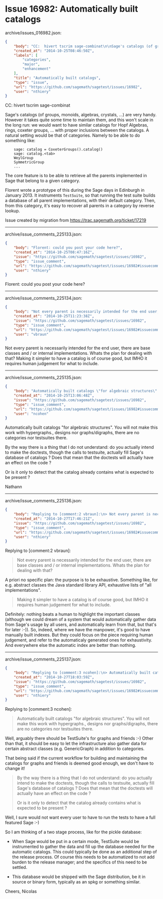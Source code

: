 # Issue 16982: Automatically built catalogs

archive/issues_016982.json:
```json
{
    "body": "CC:  hivert tscrim sage-combinat\n\nSage's catalogs (of groups, monoids, algebras, crystals, ...) are very handy. However it takes quite some time to maintain them, and this won't scale in the long run: we would want to have similar catalogs for Hopf Algebras, rings, coxeter groups, ... with proper inclusions between the catalogs. A natural setting would be that of categories. Namely to be able to do something like:\n\n```\n    sage: catalog = CoxeterGroups().catalog()\n    sage: catalog.<tab>\n    WeylGroup\n    SymmetricGroup\n    ...\n```\n\n\nThe core feature is to be able to retrieve all the parents implemented in Sage that belong to a given category.\n\nFlorent wrote a prototype of this during the Sage days in Edinburgh in January 2013. It instruments `TestSuite`, so that running the test suite builds a database of all parent implementations, with their default category. Then, from this category, it's easy to recover all parents in a category by reverse lookup.\n\n\nIssue created by migration from https://trac.sagemath.org/ticket/17219\n\n",
    "created_at": "2014-10-25T08:46:50Z",
    "labels": [
        "categories",
        "major",
        "enhancement"
    ],
    "title": "Automatically built catalogs",
    "type": "issue",
    "url": "https://github.com/sagemath/sagetest/issues/16982",
    "user": "nthiery"
}
```
CC:  hivert tscrim sage-combinat

Sage's catalogs (of groups, monoids, algebras, crystals, ...) are very handy. However it takes quite some time to maintain them, and this won't scale in the long run: we would want to have similar catalogs for Hopf Algebras, rings, coxeter groups, ... with proper inclusions between the catalogs. A natural setting would be that of categories. Namely to be able to do something like:

```
    sage: catalog = CoxeterGroups().catalog()
    sage: catalog.<tab>
    WeylGroup
    SymmetricGroup
    ...
```


The core feature is to be able to retrieve all the parents implemented in Sage that belong to a given category.

Florent wrote a prototype of this during the Sage days in Edinburgh in January 2013. It instruments `TestSuite`, so that running the test suite builds a database of all parent implementations, with their default category. Then, from this category, it's easy to recover all parents in a category by reverse lookup.


Issue created by migration from https://trac.sagemath.org/ticket/17219





---

archive/issue_comments_225133.json:
```json
{
    "body": "Florent: could you post your code here?",
    "created_at": "2014-10-25T08:47:16Z",
    "issue": "https://github.com/sagemath/sagetest/issues/16982",
    "type": "issue_comment",
    "url": "https://github.com/sagemath/sagetest/issues/16982#issuecomment-225133",
    "user": "nthiery"
}
```

Florent: could you post your code here?



---

archive/issue_comments_225134.json:
```json
{
    "body": "Not every parent is necessarily intended for the end user, there are base classes and / or internal implementations. Whats the plan for dealing with that? Making it simpler to have a catalog is of course good, but IMHO it requires human judgement for what to include.",
    "created_at": "2014-10-25T11:23:38Z",
    "issue": "https://github.com/sagemath/sagetest/issues/16982",
    "type": "issue_comment",
    "url": "https://github.com/sagemath/sagetest/issues/16982#issuecomment-225134",
    "user": "vbraun"
}
```

Not every parent is necessarily intended for the end user, there are base classes and / or internal implementations. Whats the plan for dealing with that? Making it simpler to have a catalog is of course good, but IMHO it requires human judgement for what to include.



---

archive/issue_comments_225135.json:
```json
{
    "body": "Automatically built catalogs \"for algebraic structures\". You will not make this work with hypergraphs.<tab>, designs nor graphs/digraphs, there are no categories nor testsuites there.\n\nBy the way there is a thing that I do not understand: do you actually intend to make the doctests, though the calls to testsuite, actually fill Sage's database of catalogs ? Does that mean that the doctests will actually have an effect on the code ?\n\nOr is it only to detect that the catalog already contains what is expected to be present ?\n\nNathann",
    "created_at": "2014-10-25T13:06:48Z",
    "issue": "https://github.com/sagemath/sagetest/issues/16982",
    "type": "issue_comment",
    "url": "https://github.com/sagemath/sagetest/issues/16982#issuecomment-225135",
    "user": "ncohen"
}
```

Automatically built catalogs "for algebraic structures". You will not make this work with hypergraphs.<tab>, designs nor graphs/digraphs, there are no categories nor testsuites there.

By the way there is a thing that I do not understand: do you actually intend to make the doctests, though the calls to testsuite, actually fill Sage's database of catalogs ? Does that mean that the doctests will actually have an effect on the code ?

Or is it only to detect that the catalog already contains what is expected to be present ?

Nathann



---

archive/issue_comments_225136.json:
```json
{
    "body": "Replying to [comment:2 vbraun]:\n> Not every parent is necessarily intended for the end user, there are base classes and / or internal implementations. Whats the plan for dealing with that?\n\nA priori no specific plan: the purpose is to be exhaustive. Something like, for e.g. abstract classes the Java standard library API, exhaustive lists of \"all implementations\".\n\n> Making it simpler to have a catalog is of course good, but IMHO it requires human judgement for what to include.\n\nDefinitely: nothing beats a human to highlight the important classes (although we could dream of a system that would automatically gather data from Sage's usage by all users, and automatically learn from that, but that's for later :-)). So, indeed, where we have the manpower, it's good to have manually built indexes. But they could focus on the piece requiring human judgement, and refer to the automaticaly generated ones for exhaustivity. And everywhere else the automatic index are better than nothing.",
    "created_at": "2014-10-27T17:46:21Z",
    "issue": "https://github.com/sagemath/sagetest/issues/16982",
    "type": "issue_comment",
    "url": "https://github.com/sagemath/sagetest/issues/16982#issuecomment-225136",
    "user": "nthiery"
}
```

Replying to [comment:2 vbraun]:
> Not every parent is necessarily intended for the end user, there are base classes and / or internal implementations. Whats the plan for dealing with that?

A priori no specific plan: the purpose is to be exhaustive. Something like, for e.g. abstract classes the Java standard library API, exhaustive lists of "all implementations".

> Making it simpler to have a catalog is of course good, but IMHO it requires human judgement for what to include.

Definitely: nothing beats a human to highlight the important classes (although we could dream of a system that would automatically gather data from Sage's usage by all users, and automatically learn from that, but that's for later :-)). So, indeed, where we have the manpower, it's good to have manually built indexes. But they could focus on the piece requiring human judgement, and refer to the automaticaly generated ones for exhaustivity. And everywhere else the automatic index are better than nothing.



---

archive/issue_comments_225137.json:
```json
{
    "body": "Replying to [comment:3 ncohen]:\n> Automatically built catalogs \"for algebraic structures\". You will not make this work with hypergraphs.<tab>, designs nor graphs/digraphs, there are no categories nor testsuites there.\n\nWell, arguably there should be TestSuite's for graphs and friends :-)\nOther than that, it should be easy to let the infrastructure also\ngather data for certain abstract classes (e.g. GenericGraph) in\naddition to categories.\n\nThat being said if the current workflow for building and maintaining\nthe catalogs for graphs and friends is deemed good enough, we don't\nhave to change it!\n\n> By the way there is a thing that I do not understand: do you\n> actually intend to make the doctests, though the calls to testsuite,\n> actually fill Sage's database of catalogs ? Does that mean that the\n> doctests will actually have an effect on the code ?\n>\n> Or is it only to detect that the catalog already contains what is\n> expected to be present ?\n\nWell, I sure would not want every user to have to run the tests to\nhave a full featured Sage :-)\n\nSo I am thinking of a two stage process, like for the pickle database:\n\n- When Sage would be put in a certain mode, TestSuite would be\n  instrumented to gather the data and fill up the database needed for\n  the automatic catalogs. This could typically be done as an\n  additional step of the release process. Of course this needs to be\n  automatized to not add burden to the release manager; and the\n  specifics of this need to be settled.\n\n- This database would be shipped with the Sage distribution, be it in\n  source or binary form, typically as an spkg or something similar.\n\nCheers,\n\t\t\t\t\tNicolas",
    "created_at": "2014-10-27T18:03:59Z",
    "issue": "https://github.com/sagemath/sagetest/issues/16982",
    "type": "issue_comment",
    "url": "https://github.com/sagemath/sagetest/issues/16982#issuecomment-225137",
    "user": "nthiery"
}
```

Replying to [comment:3 ncohen]:
> Automatically built catalogs "for algebraic structures". You will not make this work with hypergraphs.<tab>, designs nor graphs/digraphs, there are no categories nor testsuites there.

Well, arguably there should be TestSuite's for graphs and friends :-)
Other than that, it should be easy to let the infrastructure also
gather data for certain abstract classes (e.g. GenericGraph) in
addition to categories.

That being said if the current workflow for building and maintaining
the catalogs for graphs and friends is deemed good enough, we don't
have to change it!

> By the way there is a thing that I do not understand: do you
> actually intend to make the doctests, though the calls to testsuite,
> actually fill Sage's database of catalogs ? Does that mean that the
> doctests will actually have an effect on the code ?
>
> Or is it only to detect that the catalog already contains what is
> expected to be present ?

Well, I sure would not want every user to have to run the tests to
have a full featured Sage :-)

So I am thinking of a two stage process, like for the pickle database:

- When Sage would be put in a certain mode, TestSuite would be
  instrumented to gather the data and fill up the database needed for
  the automatic catalogs. This could typically be done as an
  additional step of the release process. Of course this needs to be
  automatized to not add burden to the release manager; and the
  specifics of this need to be settled.

- This database would be shipped with the Sage distribution, be it in
  source or binary form, typically as an spkg or something similar.

Cheers,
					Nicolas

